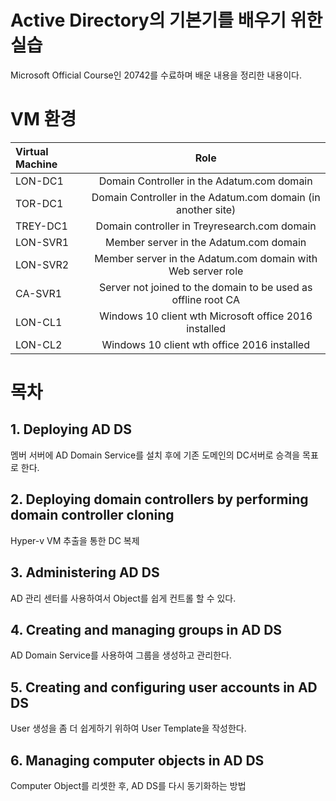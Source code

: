 # Active Directory의 기본기를 배우기 위한 실습

Microsoft Official Course인 20742를 수료하며 배운 내용을 정리한 내용이다.

# VM 환경

|Virtual Machine|Role|
|:---|:---:|
|LON-DC1|Domain Controller in the Adatum.com domain|
|TOR-DC1|Domain Controller in the Adatum.com domain (in another site)|
|TREY-DC1|Domain controller in Treyresearch.com domain|
|LON-SVR1|Member server in the Adatum.com domain|
|LON-SVR2|Member server in the Adatum.com domain with Web server role|
|CA-SVR1|Server not joined to the domain to be used as offline root CA|
|LON-CL1|Windows 10 client wth Microsoft office 2016 installed|
|LON-CL2|Windows 10 client wth office 2016 installed|


# 목차

## 1. Deploying AD DS
멤버 서버에 AD Domain Service를 설치 후에 기존 도메인의 DC서버로 승격을 목표로 한다.

## 2. Deploying domain controllers by performing domain controller cloning
Hyper-v VM 추출을 통한 DC 복제

## 3. Administering AD DS
AD 관리 센터를 사용하여서 Object를 쉽게 컨트롤 할 수 있다.

## 4. Creating and managing groups in AD DS
AD Domain Service를 사용하여 그룹을 생성하고 관리한다.

## 5. Creating and configuring user accounts in AD DS  
User 생성을 좀 더 쉽게하기 위하여 User Template을 작성한다.

## 6. Managing computer objects in AD DS  
Computer Object를 리셋한 후, AD DS를 다시 동기화하는 방법
